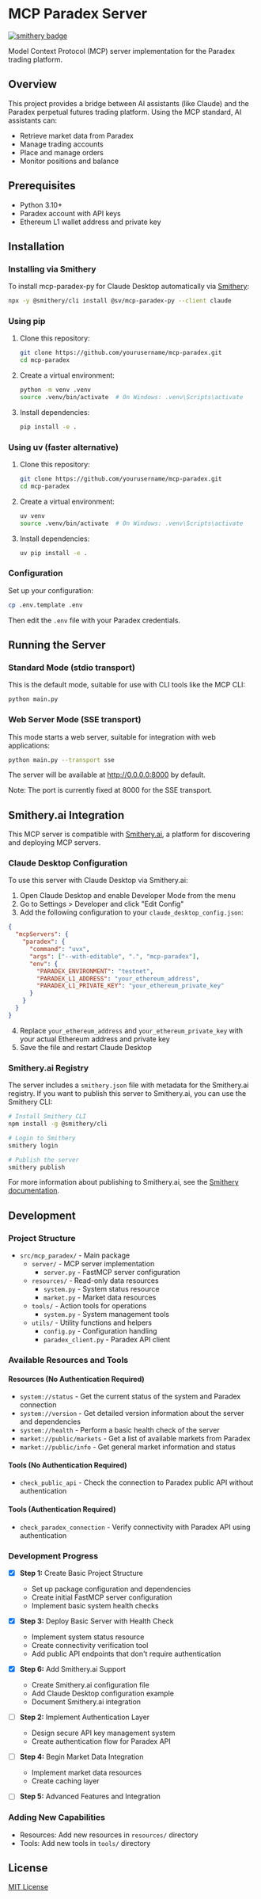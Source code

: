 # MCP Paradex Server

[![smithery badge](https://smithery.ai/badge/@sv/mcp-paradex-py)](https://smithery.ai/server/@sv/mcp-paradex-py)

Model Context Protocol (MCP) server implementation for the Paradex trading platform.

## Overview

This project provides a bridge between AI assistants (like Claude) and the Paradex perpetual futures trading platform. Using the MCP standard, AI assistants can:

- Retrieve market data from Paradex
- Manage trading accounts
- Place and manage orders
- Monitor positions and balance

## Prerequisites

- Python 3.10+
- Paradex account with API keys
- Ethereum L1 wallet address and private key

## Installation

### Installing via Smithery

To install mcp-paradex-py for Claude Desktop automatically via [Smithery](https://smithery.ai/server/@sv/mcp-paradex-py):

```bash
npx -y @smithery/cli install @sv/mcp-paradex-py --client claude
```

### Using pip

1. Clone this repository:
   ```bash
   git clone https://github.com/yourusername/mcp-paradex.git
   cd mcp-paradex
   ```

2. Create a virtual environment:
   ```bash
   python -m venv .venv
   source .venv/bin/activate  # On Windows: .venv\Scripts\activate
   ```

3. Install dependencies:
   ```bash
   pip install -e .
   ```

### Using uv (faster alternative)

1. Clone this repository:
   ```bash
   git clone https://github.com/yourusername/mcp-paradex.git
   cd mcp-paradex
   ```

2. Create a virtual environment:
   ```bash
   uv venv
   source .venv/bin/activate  # On Windows: .venv\Scripts\activate
   ```

3. Install dependencies:
   ```bash
   uv pip install -e .
   ```

### Configuration

Set up your configuration:
```bash
cp .env.template .env
```
Then edit the `.env` file with your Paradex credentials.

## Running the Server

### Standard Mode (stdio transport)

This is the default mode, suitable for use with CLI tools like the MCP CLI:

```bash
python main.py
```

### Web Server Mode (SSE transport)

This mode starts a web server, suitable for integration with web applications:

```bash
python main.py --transport sse
```

The server will be available at http://0.0.0.0:8000 by default.

Note: The port is currently fixed at 8000 for the SSE transport.

## Smithery.ai Integration

This MCP server is compatible with [Smithery.ai](https://smithery.ai/), a platform for discovering and deploying MCP servers.

### Claude Desktop Configuration

To use this server with Claude Desktop via Smithery.ai:

1. Open Claude Desktop and enable Developer Mode from the menu
2. Go to Settings > Developer and click "Edit Config"
3. Add the following configuration to your `claude_desktop_config.json`:

```json
{
  "mcpServers": {
    "paradex": {
      "command": "uvx",
      "args": ["--with-editable", ".", "mcp-paradex"],
      "env": {
        "PARADEX_ENVIRONMENT": "testnet",
        "PARADEX_L1_ADDRESS": "your_ethereum_address",
        "PARADEX_L1_PRIVATE_KEY": "your_ethereum_private_key"
      }
    }
  }
}
```

4. Replace `your_ethereum_address` and `your_ethereum_private_key` with your actual Ethereum address and private key
5. Save the file and restart Claude Desktop

### Smithery.ai Registry

The server includes a `smithery.json` file with metadata for the Smithery.ai registry. If you want to publish this server to Smithery.ai, you can use the Smithery CLI:

```bash
# Install Smithery CLI
npm install -g @smithery/cli

# Login to Smithery
smithery login

# Publish the server
smithery publish
```

For more information about publishing to Smithery.ai, see the [Smithery documentation](https://smithery.ai/docs).

## Development

### Project Structure

- `src/mcp_paradex/` - Main package
  - `server/` - MCP server implementation
    - `server.py` - FastMCP server configuration
  - `resources/` - Read-only data resources
    - `system.py` - System status resource
    - `market.py` - Market data resources
  - `tools/` - Action tools for operations
    - `system.py` - System management tools
  - `utils/` - Utility functions and helpers
    - `config.py` - Configuration handling
    - `paradex_client.py` - Paradex API client

### Available Resources and Tools

#### Resources (No Authentication Required)

- `system://status` - Get the current status of the system and Paradex connection
- `system://version` - Get detailed version information about the server and dependencies
- `system://health` - Perform a basic health check of the server
- `market://public/markets` - Get a list of available markets from Paradex
- `market://public/info` - Get general market information and status

#### Tools (No Authentication Required)

- `check_public_api` - Check the connection to Paradex public API without authentication

#### Tools (Authentication Required)

- `check_paradex_connection` - Verify connectivity with Paradex API using authentication

### Development Progress

- [x] **Step 1:** Create Basic Project Structure
  - Set up package configuration and dependencies
  - Create initial FastMCP server configuration
  - Implement basic system health checks

- [x] **Step 3:** Deploy Basic Server with Health Check
  - Implement system status resource
  - Create connectivity verification tool
  - Add public API endpoints that don't require authentication

- [x] **Step 6:** Add Smithery.ai Support
  - Create Smithery.ai configuration file
  - Add Claude Desktop configuration example
  - Document Smithery.ai integration

- [ ] **Step 2:** Implement Authentication Layer
  - Design secure API key management system
  - Create authentication flow for Paradex API

- [ ] **Step 4:** Begin Market Data Integration
  - Implement market data resources
  - Create caching layer

- [ ] **Step 5:** Advanced Features and Integration

### Adding New Capabilities

- Resources: Add new resources in `resources/` directory
- Tools: Add new tools in `tools/` directory

## License

[MIT License](LICENSE)
